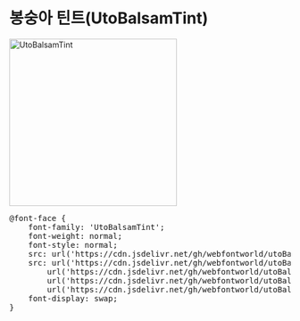 # 봉숭아 틴트(UtoBalsamTint)

<a href="https://wess.tistory.com" target="_blank">
    <img src="https://webfontworld.github.io/utoBalsamtint/UtoBalsamTint.jpg" alt="UtoBalsamTint" style="width:300px">
</a>

<pre>
@font-face {
    font-family: 'UtoBalsamTint';
    font-weight: normal;
    font-style: normal;
    src: url('https://cdn.jsdelivr.net/gh/webfontworld/utoBalsamtint/UtoBalsamTint.eot');
    src: url('https://cdn.jsdelivr.net/gh/webfontworld/utoBalsamtint/UtoBalsamTint.eot?#iefix') format('embedded-opentype'),
        url('https://cdn.jsdelivr.net/gh/webfontworld/utoBalsamtint/UtoBalsamTint.woff2') format('woff2'),
        url('https://cdn.jsdelivr.net/gh/webfontworld/utoBalsamtint/UtoBalsamTint.woff') format('woff'),
        url('https://cdn.jsdelivr.net/gh/webfontworld/utoBalsamtint/UtoBalsamTint.ttf') format("truetype");
    font-display: swap;
}
</pre>
